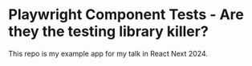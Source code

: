 # Playwright Component Tests - Are they the testing library killer?

This repo is my example app for my talk in React Next 2024.